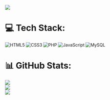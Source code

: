 [![](https://visitcount.itsvg.in/api?id=pietrorpedro&icon=0&color=12)](https://visitcount.itsvg.in)

# 💻 Tech Stack:
![HTML5](https://img.shields.io/badge/html5-%23E34F26.svg?style=for-the-badge&logo=html5&logoColor=white) ![CSS3](https://img.shields.io/badge/css3-%231572B6.svg?style=for-the-badge&logo=css3&logoColor=white) ![PHP](https://img.shields.io/badge/php-%23777BB4.svg?style=for-the-badge&logo=php&logoColor=white) ![JavaScript](https://img.shields.io/badge/javascript-%23323330.svg?style=for-the-badge&logo=javascript&logoColor=%23F7DF1E) ![MySQL](https://img.shields.io/badge/mysql-%2300f.svg?style=for-the-badge&logo=mysql&logoColor=white)
# 📊 GitHub Stats:
![](https://github-readme-stats.vercel.app/api?username=pietrorpedro&theme=dracula&hide_border=true&include_all_commits=true&count_private=true)<br/>
![](https://github-readme-streak-stats.herokuapp.com/?user=pietrorpedro&theme=dracula&hide_border=true)<br/>
![](https://github-readme-stats.vercel.app/api/top-langs/?username=pietrorpedro&theme=dracula&hide_border=true&include_all_commits=true&count_private=true&layout=compact)
